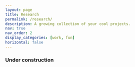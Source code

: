```yaml
---
layout: page
title: Research
permalink: /research/
description: A growing collection of your cool projects.
nav: true
nav_order: 2
display_categories: [work, fun]
horizontal: false
---
```


### Under construction
